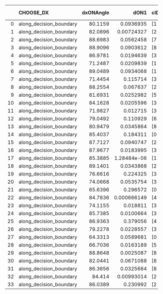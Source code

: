 |    | CHOOSE_DX               |   dxONAngle |        dON1 | cIDON1   |   dON_patch_1 |   nTON |         dON |   dxOFFAngle |      dOFF1 | cIDOFF1   |   dOFF_patch_1 |   nTOFF |       dOFF | SUCCESS   |   nExp |   dual_point_id |   subpoint_time_seconds |   total_execution_time |      logp |    dOFF/dON | Vote dOFF>dON   |
|---:|:------------------------|------------:|------------:|:---------|--------------:|-------:|------------:|-------------:|-----------:|:----------|---------------:|--------:|-----------:|:----------|-------:|----------------:|------------------------:|-----------------------:|----------:|------------:|:----------------|
|  0 | along_decision_boundary |     80.1159 | 0.0936935   | [1 8]    |   0.0936935   |      1 | 0.0936935   |      86.1311 | 0.0356495  | [0 8]     |     0.0356495  |       1 | 0.0356495  | False     |      1 |               1 |                0.653259 |                1.07595 |  0        |   0.38049   | False           |
|  1 | along_decision_boundary |     82.0896 | 0.00724327  | [2 7]    |   0.00724327  |      1 | 0.00724327  |      89.1667 | 0.106338   | [2 7]     |     0.106338   |       1 | 0.106338   | True      |      2 |               2 |                0.575207 |                1.66116 | -0.5      |  14.6809    | True            |
|  2 | along_decision_boundary |     88.6983 | 0.0562458   | [7 8]    |   0.0562458   |      1 | 0.0562458   |      86.9637 | 0.105365   | [7 8]     |     0.105365   |       1 | 0.105365   | True      |      3 |               3 |                0.568974 |                2.23914 | -0        |   1.8733    | True            |
|  3 | along_decision_boundary |     88.9096 | 0.0903612   | [8 9]    |   0.0903612   |      1 | 0.0903612   |      88.9503 | 0.0709473  | [8 9]     |     0.0709473  |       1 | 0.0709473  | False     |      4 |               4 |                0.745812 |                2.99595 | -0.166667 |   0.785152  | False           |
|  4 | along_decision_boundary |     86.9781 | 0.0194639   | [3 4]    |   0.0194639   |      1 | 0.0194639   |      87.9131 | 0.19649    | [3 4]     |     0.19649    |       1 | 0.19649    | True      |      5 |               5 |                0.621817 |                3.62577 | -0        |  10.0951    | True            |
|  5 | along_decision_boundary |     71.2487 | 0.0209839   | [1 6]    |   0.0209839   |      1 | 0.0209839   |      86.6105 | 0.161724   | [0 6]     |     0.161724   |       1 | 0.161724   | True      |      6 |               6 |                0.846325 |                4.48211 | -0.1      |   7.70708   | True            |
|  6 | along_decision_boundary |     89.0489 | 0.0934068   | [1 8]    |   0.0934068   |      1 | 0.0934068   |      89.4226 | 0.113075   | [0 8]     |     0.113075   |       1 | 0.113075   | True      |      7 |               7 |                0.951445 |                5.43856 | -0.333333 |   1.21057   | True            |
|  7 | along_decision_boundary |     71.4454 | 0.115714    | [3 7]    |   0.115714    |      1 | 0.115714    |      76.6957 | 0.149667   | [3 7]     |     0.149667   |       1 | 0.149667   | True      |      8 |               8 |                0.767356 |                6.21892 | -0.642857 |   1.29343   | True            |
|  8 | along_decision_boundary |     88.2554 | 0.067637    | [2 3]    |   0.067637    |      1 | 0.067637    |      89.8804 | 0.0517497  | [2 3]     |     0.0517497  |       1 | 0.0517497  | False     |      9 |               9 |                0.623246 |                6.85015 | -1        |   0.765109  | False           |
|  9 | along_decision_boundary |     81.6931 | 0.0252982   | [5 7]    |   0.0252982   |      1 | 0.0252982   |      84.0861 | 0.0706969  | [5 7]     |     0.0706969  |       1 | 0.0706969  | True      |     10 |              10 |                0.546724 |                7.40187 | -0.5      |   2.79455   | True            |
| 10 | along_decision_boundary |     84.1628 | 0.0205596   | [3 5]    |   0.0205596   |      1 | 0.0205596   |      82.1437 | 0.0117465  | [3 5]     |     0.0117465  |       1 | 0.0117465  | False     |     11 |              11 |                0.583676 |                7.99509 | -0.8      |   0.571337  | False           |
| 11 | along_decision_boundary |     71.9827 | 0.012715    | [3 9]    |   0.012715    |      1 | 0.012715    |      78.471  | 0.0682272  | [3 9]     |     0.0682272  |       1 | 0.0682272  | True      |     12 |              12 |                0.730256 |                8.73536 | -0.409091 |   5.36588   | True            |
| 12 | along_decision_boundary |     79.0492 | 0.110929    | [6 8]    |   0.110929    |      1 | 0.110929    |      85.7156 | 0.277881   | [6 8]     |     0.277881   |       1 | 0.277881   | True      |     13 |              13 |                0.707811 |                9.45417 | -0.666667 |   2.50504   | True            |
| 13 | along_decision_boundary |     80.9479 | 0.0345864   | [8 9]    |   0.0345864   |      1 | 0.0345864   |      81.485  | 0.0431847  | [8 9]     |     0.0431847  |       1 | 0.0431847  | True      |     14 |              14 |                0.543743 |               10.0089  | -0.961538 |   1.2486    | True            |
| 14 | along_decision_boundary |     85.4037 | 0.184311    | [0 1]    |   0.184311    |      1 | 0.184311    |      89.6889 | 0.0644465  | [0 1]     |     0.0644465  |       1 | 0.0644465  | False     |     15 |              15 |                0.756722 |               10.7712  | -1.28571  |   0.349661  | False           |
| 15 | along_decision_boundary |     87.7127 | 0.0940747   | [2 9]    |   0.0940747   |      1 | 0.0940747   |      84.7664 | 0.185421   | [2 9]     |     0.185421   |       1 | 0.185421   | True      |     16 |              16 |                0.947331 |               11.7265  | -0.833333 |   1.971     | True            |
| 16 | along_decision_boundary |     87.9677 | 0.0183995   | [3 6]    |   0.0183995   |      1 | 0.0183995   |      87.5161 | 0.0661457  | [3 6]     |     0.0661457  |       1 | 0.0661457  | True      |     17 |              17 |                0.547697 |               12.2852  | -1.125    |   3.59497   | True            |
| 17 | along_decision_boundary |     85.3885 | 1.28484e-06 | [1 9]    |   1.28484e-06 |      1 | 1.28484e-06 |      87.3464 | 2.5641e-06 | [0 9]     |     2.5641e-06 |       1 | 2.5641e-06 | True      |     18 |              18 |                0.438701 |               12.7349  | -1.44118  |   1.99567   | True            |
| 18 | along_decision_boundary |     89.1401 | 0.0343868   | [2 6]    |   0.0343868   |      1 | 0.0343868   |      87.5745 | 0.129387   | [2 6]     |     0.129387   |       1 | 0.129387   | True      |     19 |              19 |                0.615263 |               13.3562  | -1.77778  |   3.7627    | True            |
| 19 | along_decision_boundary |     76.6616 | 0.224325    | [3 6]    |   0.224325    |      1 | 0.224325    |      82.1995 | 0.0513422  | [3 6]     |     0.0513422  |       1 | 0.0513422  | False     |     20 |              20 |                1.00946  |               14.3716  | -2.13158  |   0.228874  | False           |
| 20 | along_decision_boundary |     74.0668 | 0.0535754   | [3 6]    |   0.0535754   |      1 | 0.0535754   |      78.1528 | 0.673983   | [3 6]     |     0.673983   |       1 | 0.673983   | True      |     21 |              21 |                0.568255 |               14.9509  | -1.6      |  12.5801    | True            |
| 21 | along_decision_boundary |     65.6396 | 0.296572    | [0 8]    |   0.296572    |      1 | 0.296572    |      84.4233 | 0.0312864  | [1 8]     |     0.0312864  |       1 | 0.0312864  | False     |     22 |              22 |                0.877933 |               15.8358  | -1.92857  |   0.105493  | False           |
| 22 | along_decision_boundary |     84.7836 | 0.000666149 | [4 6]    |   0.000666149 |      1 | 0.000666149 |      83.577  | 0.147672   | [4 6]     |     0.147672   |       1 | 0.147672   | True      |     23 |              23 |                0.576243 |               16.42    | -1.45455  | 221.68      | True            |
| 23 | along_decision_boundary |     74.1155 | 0.018811    | [3 5]    |   0.018811    |      1 | 0.018811    |      75.4388 | 0.0779524  | [3 5]     |     0.0779524  |       1 | 0.0779524  | True      |     24 |              24 |                0.610248 |               17.0393  | -1.76087  |   4.14397   | True            |
| 24 | along_decision_boundary |     85.7385 | 0.0100664   | [3 6]    |   0.0100664   |      1 | 0.0100664   |      89.3808 | 0.0291651  | [3 6]     |     0.0291651  |       1 | 0.0291651  | True      |     25 |              25 |                0.70578  |               17.7531  | -2.08333  |   2.89727   | True            |
| 25 | along_decision_boundary |     86.9363 | 0.379056    | [4 9]    |   0.379056    |      1 | 0.379056    |      89.0802 | 0.0410574  | [4 9]     |     0.0410574  |       1 | 0.0410574  | False     |     26 |              26 |                0.540724 |               18.3018  | -2.42     |   0.108315  | False           |
| 26 | along_decision_boundary |     79.2278 | 0.0228557   | [3 6]    |   0.0228557   |      1 | 0.0228557   |      85.9538 | 0.110367   | [3 6]     |     0.110367   |       1 | 0.110367   | True      |     27 |              27 |                0.73232  |               19.0431  | -1.92308  |   4.82887   | True            |
| 27 | along_decision_boundary |     64.3313 | 0.0589681   | [0 1]    |   0.0589681   |      1 | 0.0589681   |      72.7844 | 0.0740514  | [0 1]     |     0.0740514  |       1 | 0.0740514  | True      |     28 |              28 |                0.578271 |               19.6364  | -2.24074  |   1.25579   | True            |
| 28 | along_decision_boundary |     66.7036 | 0.0163189   | [5 9]    |   0.0163189   |      1 | 0.0163189   |      72.4893 | 0.0565612  | [5 9]     |     0.0565612  |       1 | 0.0565612  | True      |     29 |              29 |                0.526768 |               20.1732  | -2.57143  |   3.466     | True            |
| 29 | along_decision_boundary |     88.8648 | 0.0025087   | [8 9]    |   0.0025087   |      1 | 0.0025087   |      89.8675 | 0.0260074  | [8 9]     |     0.0260074  |       1 | 0.0260074  | True      |     30 |              30 |                0.523731 |               20.7069  | -2.91379  |  10.3669    | True            |
| 30 | along_decision_boundary |     82.0441 | 0.0671088   | [8 9]    |   0.0671088   |      1 | 0.0671088   |      83.5782 | 0.00267032 | [8 9]     |     0.00267032 |       1 | 0.00267032 | False     |     31 |              31 |                0.732351 |               21.4462  | -3.26667  |   0.0397909 | False           |
| 31 | along_decision_boundary |     86.3656 | 0.0325684   | [8 9]    |   0.0325684   |      1 | 0.0325684   |      85.1284 | 0.0935429  | [8 9]     |     0.0935429  |       1 | 0.0935429  | True      |     32 |              32 |                0.780364 |               22.2336  | -2.72581  |   2.87219   | True            |
| 32 | along_decision_boundary |     84.414  | 0.00993014  | [2 7]    |   0.00993014  |      1 | 0.00993014  |      87.8053 | 0.0643429  | [2 7]     |     0.0643429  |       1 | 0.0643429  | True      |     33 |              33 |                0.565678 |               22.8123  | -3.0625   |   6.47956   | True            |
| 33 | along_decision_boundary |     86.0389 | 0.230992    | [2 5]    |   0.230992    |      1 | 0.230992    |      89.8904 | 0.242716   | [2 5]     |     0.242716   |       1 | 0.242716   | True      |     34 |              34 |                0.707836 |               23.5286  | -3.40909  |   1.05076   | True            |